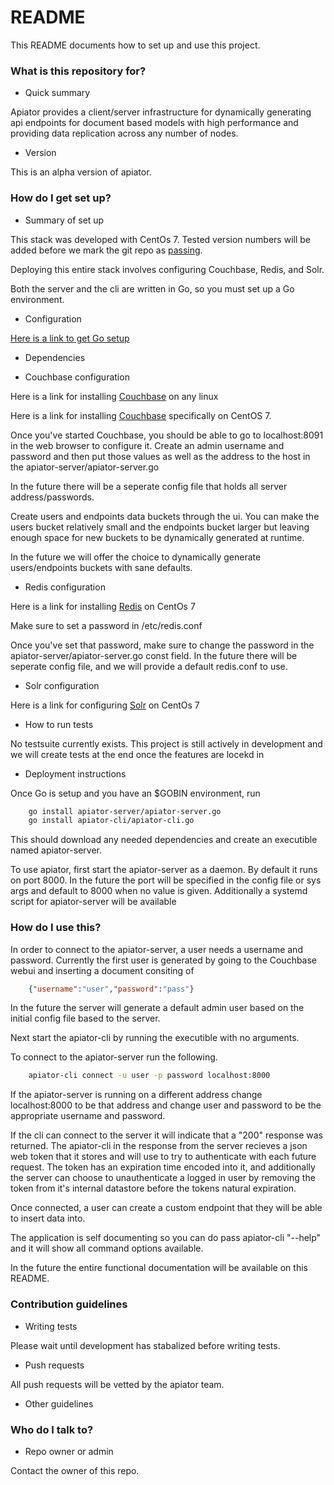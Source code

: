 
# README #

This README documents how to set up and use this project.

### What is this repository for? ###

* Quick summary

Apiator provides a client/server infrastructure for dynamically generating api endpoints for document based models with high performance and providing data replication across any number of nodes.

* Version

This is an alpha version of apiator.

### How do I get set up? ###

* Summary of set up

This stack was developed with CentOs 7. Tested version numbers will be added before we mark the git repo as [passing](https://github.com/dwyl/repo-badges).

Deploying this entire stack involves configuring Couchbase, Redis, and Solr.

Both the server and the cli are written in Go, so you must set up a Go environment.

* Configuration

[Here is a link to get Go setup](https://golang.org/doc/install)

* Dependencies

* Couchbase configuration

Here is a link for installing [Couchbase](https://developer.couchbase.com/documentation/server/current/install/install-linux.html) on any linux

Here is a link for installing [Couchbase](https://developer.couchbase.com/documentation/server/current/install/install-linux.html) specifically on CentOS 7.

Once you've started Couchbase, you should be able to go to localhost:8091 in the web browser to configure it. Create an admin username and password and then put those values as well as the address to the host in the apiator-server/apiator-server.go

In the future there will be a seperate config file that holds all server address/passwords.

Create users and endpoints data buckets through the ui. You can make the users bucket relatively small and the endpoints bucket larger but leaving enough space for new buckets to be dynamically generated at runtime.

In the future we will offer the choice to dynamically generate users/endpoints buckets with sane defaults.

* Redis configuration

Here is a link for installing [Redis](https://www.linode.com/docs/databases/redis/deploy-redis-on-centos-7) on CentOs 7

Make sure to set a password in /etc/redis.conf

Once you've set that password, make sure to change the password in the apiator-server/apiator-server.go const field.
In the future there will be seperate config file, and we will provide a default redis.conf to use.


* Solr configuration

Here is a link for configuring [Solr](http://idroot.net/tutorials/how-to-install-apache-solr-on-centos-7/) on CentOs 7


* How to run tests

No testsuite currently exists. This project is still actively in development and we will create tests at the end once the features are locekd in

* Deployment instructions

Once Go is setup and you have an $GOBIN environment, run

```bash
    go install apiator-server/apiator-server.go
    go install apiator-cli/apiator-cli.go
```
This should download any needed dependencies and create an executible named apiator-server.

To use apiator, first start the apiator-server as a daemon. By default it runs on port 8000.
In the future the port will be specified in the config file or sys args and default to 8000 when no value is given.
Additionally a systemd script for apiator-server will be available




### How do I use this? ###

In order to connect to the apiator-server, a user needs a username and password. Currently the first user is generated by going to the Couchbase webui and inserting a document consiting of

```json
    {"username":"user","password":"pass"}
```

In the future the server will generate a default admin user based on the initial config file based to the server.

Next start the apiator-cli by running the executible with no arguments.

To connect to the apiator-server run the following. 

```bash
    apiator-cli connect -u user -p password localhost:8000
```
If the apiator-server is running on a different address change localhost:8000 to be that address and change user and password to be the appropriate username and password.

If the cli can connect to the server it will indicate that a "200" response was returned. The apiator-cli in the response from the server recieves a json web token that it stores and will use to try to authenticate with each future request. The token has an expiration time encoded into it, and additionally the server can choose to unauthenticate a logged in user by removing the token from it's internal datastore before the tokens natural expiration.


Once connected, a user can create a custom endpoint that they will be able to insert data into.

The application is self documenting so you can do pass apiator-cli "--help" and it will show all command options available.

In the future the entire functional documentation will be available on this README.

### Contribution guidelines ###

* Writing tests

Please wait until development has stabalized before writing tests.

<!-- * Code review -->
* Push requests

All push requests will be vetted by the apiator team.

* Other guidelines



### Who do I talk to? ###

* Repo owner or admin

Contact the owner of this repo.

<!-- * Other community or team contact -->

